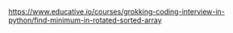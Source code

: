 https://www.educative.io/courses/grokking-coding-interview-in-python/find-minimum-in-rotated-sorted-array
